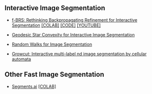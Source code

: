 
## Interactive Image Segmentation

- [f-BRS: Rethinking Backpropagating Refinement for Interactive Segmentation](https://arxiv.org/pdf/2001.10331.pdf) [[COLAB]](https://colab.research.google.com/github/saic-vul/fbrs_interactive_segmentation/blob/master/notebooks/colab_test_any_model.ipynb) [[CODE]](https://github.com/saic-vul/fbrs_interactive_segmentation) [[YOUTUBE]](https://www.youtube.com/watch?v=ArcZ5xtyMCk)

- [Geodesic Star Convexity for Interactive Image Segmentation](https://www.robots.ox.ac.uk/~vgg/publications/2010/Gulshan10/gulshan10.pdf)

- [Random Walks for Image Segmentation](http://vision.cse.psu.edu/people/chenpingY/paper/grady2006random.pdf)

- [Growcut: Interactive multi-label nd image segmentation by cellular automata](https://gc2011.graphicon.ru/html/2005/proceedings/papers/VezhntvetsKonushin.pdf)

## Other Fast Image Segmentation

- [Segments.ai](https://segments.ai/blog/speed-up-image-segmentation-with-model-assisted-labeling) [[COLAB]](https://colab.research.google.com/github/segments-ai/fast-labeling-workflow/blob/master/demo.ipynb)



